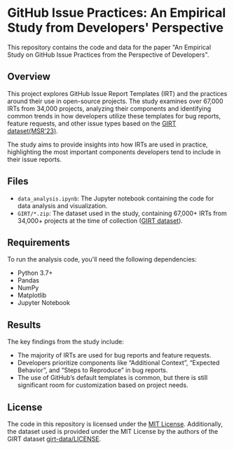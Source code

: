 # GitHub Issue Practices: An Empirical Study from Developers' Perspective

This repository contains the code and data for the paper "An Empirical Study on GitHub Issue Practices from the Perspective of Developers".

## Overview

This project explores GitHub Issue Report Templates (IRT) and the practices around their use in open-source projects. The study examines over 67,000 IRTs from 34,000 projects, analyzing their components and identifying common trends in how developers utilize these templates for bug reports, feature requests, and other issue types based on the [GIRT dataset(MSR'23)](https://github.com/kargaranamir/girt-data).

The study aims to provide insights into how IRTs are used in practice, highlighting the most important components developers tend to include in their issue reports.

## Files

- `data_analysis.ipynb`: The Jupyter notebook containing the code for data analysis and visualization.
- `GIRT/*.zip`: The dataset used in the study, containing 67,000+ IRTs from 34,000+ projects at the time of collection ([GIRT dataset](https://github.com/kargaranamir/girt-data)).

## Requirements

To run the analysis code, you'll need the following dependencies:

- Python 3.7+
- Pandas
- NumPy
- Matplotlib
- Jupyter Notebook

## Results

The key findings from the study include:

- The majority of IRTs are used for bug reports and feature requests.
- Developers prioritize components like “Additional Context”, “Expected Behavior”, and “Steps to Reproduce” in bug reports.
- The use of GitHub’s default templates is common, but there is still significant room for customization based on project needs.

## License

The code in this repository is licensed under the [MIT License](./LICENSE). Additionally, the dataset used is provided under the MIT License by the authors of the GIRT dataset [girt-data/LICENSE](https://github.com/kargaranamir/girt-data/blob/main/LICENSE).